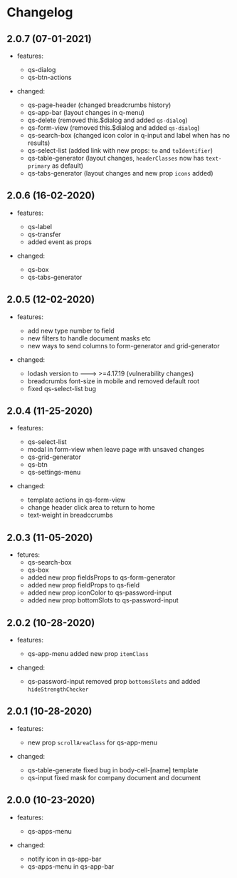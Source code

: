 # Changelog

## 2.0.7 (07-01-2021)

- features:
  - qs-dialog
  - qs-btn-actions

- changed:
  - qs-page-header (changed breadcrumbs history)
  - qs-app-bar (layout changes in q-menu)
  - qs-delete (removed this.$dialog and added `qs-dialog`)
  - qs-form-view (removed this.$dialog and added `qs-dialog`)
  - qs-search-box (changed icon color in q-input and label when has no results)
  - qs-select-list (added link with new props: `to` and `toIdentifier`)
  - qs-table-generator (layout changes, `headerClasses` now has `text-primary` as default)
  - qs-tabs-generator (layout changes and new prop `icons` added)

## 2.0.6 (16-02-2020)

- features:
  - qs-label
  - qs-transfer
  - added event as props

- changed:
  - qs-box
  - qs-tabs-generator

## 2.0.5 (12-02-2020)

- features:
  - add new type number to field
  - new filters to handle document masks etc
  - new ways to send columns to form-generator and grid-generator

- changed:
  - lodash version to ---> >=4.17.19 (vulnerability changes)
  - breadcrumbs font-size in mobile and removed default root
  - fixed qs-select-list bug

## 2.0.4 (11-25-2020)

- features:
  - qs-select-list
  - modal in form-view when leave page with unsaved changes
  - qs-grid-generator
  - qs-btn
  - qs-settings-menu

- changed:
  - template actions in qs-form-view
  - change header click area to return to home
  - text-weight in breadccrumbs

## 2.0.3 (11-05-2020)

- fetures:
  - qs-search-box
  - qs-box
  - added new prop fieldsProps to qs-form-generator
  - added new prop fieldProps to qs-field
  - added new prop iconColor to qs-password-input
  - added new prop bottomSlots to qs-password-input

## 2.0.2 (10-28-2020)

- features:
  - qs-app-menu added new prop `itemClass`

- changed:
  - qs-password-input removed prop `bottomsSlots` and added `hideStrengthChecker`

## 2.0.1 (10-28-2020)

- features:
  - new prop `scrollAreaClass` for qs-app-menu

- changed:
  - qs-table-generate fixed bug in body-cell-[name] template
  - qs-input fixed mask for company document and document

## 2.0.0 (10-23-2020)

- features:
  - qs-apps-menu

- changed:
  - notify icon in qs-app-bar
  - qs-apps-menu in qs-app-bar
